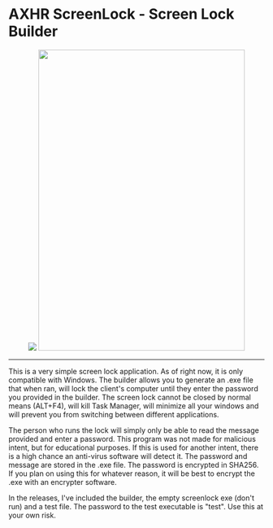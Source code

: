 # AXHR ScreenLock - Screen Lock Builder

<p align="center">
	<img src="https://i.imgur.com/EqihWFg.png" /> 
	<img width="406" height="592" src="https://i.imgur.com/UzyOWNK.png" />
</p>

---

This is a very simple screen lock application. As of right now, it is only compatible with Windows. The builder allows you to generate an .exe file that when ran, will lock the client's computer until they
enter the password you provided in the builder. The screen lock cannot be closed by normal means (ALT+F4), will kill Task Manager, will minimize all your windows and will prevent you from switching between
different applications.

The person who runs the lock will simply only be able to read the message provided and enter a password. This program was not made for malicious intent, but for educational purposes. If this is used for
another intent, there is a high chance an anti-virus software will detect it. The password and message are stored in the .exe file. The password is encrypted in SHA256. If you plan on using this for
whatever reason, it will be best to encrypt the .exe with an encrypter software. 

In the releases, I've included the builder, the empty screenlock exe (don't run) and a test file. The password to the test executable is "test". Use this at your own risk.